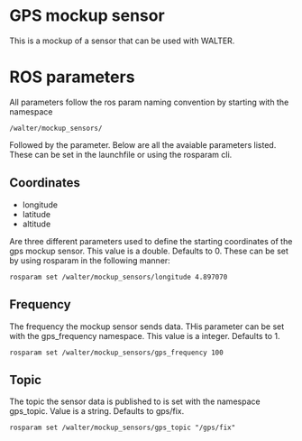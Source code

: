 # GPS mockup sensor

This is a mockup of a sensor that can be used with WALTER.

# ROS parameters

All parameters follow the ros param naming convention by starting with the namespace

```
/walter/mockup_sensors/
```

Followed by the parameter. Below are all the avaiable parameters listed. These can be set in the launchfile or using the rosparam cli.

## Coordinates

- longitude
- latitude
- altitude

Are three different parameters used to define the starting coordinates of the gps mockup sensor. This value is a double. Defaults to 0.
These can be set by using rosparam in the following manner:

```
rosparam set /walter/mockup_sensors/longitude 4.897070
```

## Frequency

The frequency the mockup sensor sends data. THis parameter can be set with the gps_frequency namespace.
This value is a integer. Defaults to 1.

```
rosparam set /walter/mockup_sensors/gps_frequency 100
```

## Topic

The topic the sensor data is published to is set with the namespace gps_topic. Value is a string. Defaults to gps/fix.

```
rosparam set /walter/mockup_sensors/gps_topic "/gps/fix"
```
